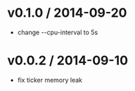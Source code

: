 
v0.1.0 / 2014-09-20
==================

 * change --cpu-interval to 5s

v0.0.2 / 2014-09-10
==================

 * fix ticker memory leak
